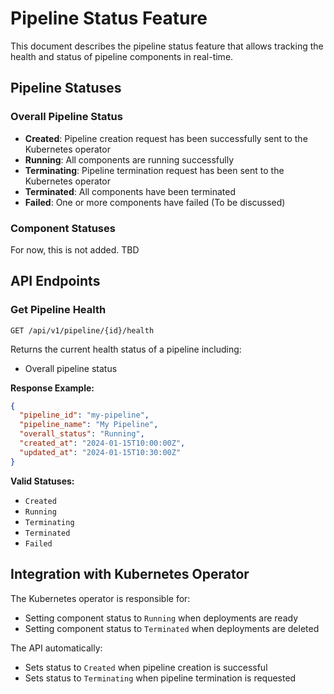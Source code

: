 # Pipeline Status Feature

This document describes the pipeline status feature that allows tracking the health and status of pipeline components in real-time.

## Pipeline Statuses

### Overall Pipeline Status
- **Created**: Pipeline creation request has been successfully sent to the Kubernetes operator
- **Running**: All components are running successfully
- **Terminating**: Pipeline termination request has been sent to the Kubernetes operator
- **Terminated**: All components have been terminated
- **Failed**: One or more components have failed (To be discussed)

### Component Statuses
For now, this is not added. TBD

## API Endpoints

### Get Pipeline Health
```
GET /api/v1/pipeline/{id}/health
```

Returns the current health status of a pipeline including:
- Overall pipeline status

**Response Example:**
```json
{
  "pipeline_id": "my-pipeline",
  "pipeline_name": "My Pipeline",
  "overall_status": "Running",
  "created_at": "2024-01-15T10:00:00Z",
  "updated_at": "2024-01-15T10:30:00Z"
}
```

**Valid Statuses:**
- `Created`
- `Running`
- `Terminating`
- `Terminated`
- `Failed`

## Integration with Kubernetes Operator

The Kubernetes operator is responsible for:
- Setting component status to `Running` when deployments are ready
- Setting component status to `Terminated` when deployments are deleted

The API automatically:
- Sets status to `Created` when pipeline creation is successful
- Sets status to `Terminating` when pipeline termination is requested



